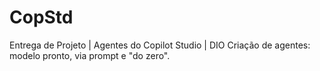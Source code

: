 # CopStd
Entrega de Projeto | Agentes do Copilot Studio | DIO
Criação de agentes: modelo pronto, via prompt e "do zero".
